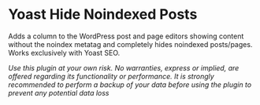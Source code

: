 # Yoast Hide Noindexed Posts

Adds a column to the WordPress post and page editors showing content without the noindex metatag and completely hides noindexed posts/pages. Works exclusively with Yoast SEO.

*Use this plugin at your own risk. No warranties, express or implied, are offered regarding its functionality or performance. It is strongly recommended to perform a backup of your data before using the plugin to prevent any potential data loss*
